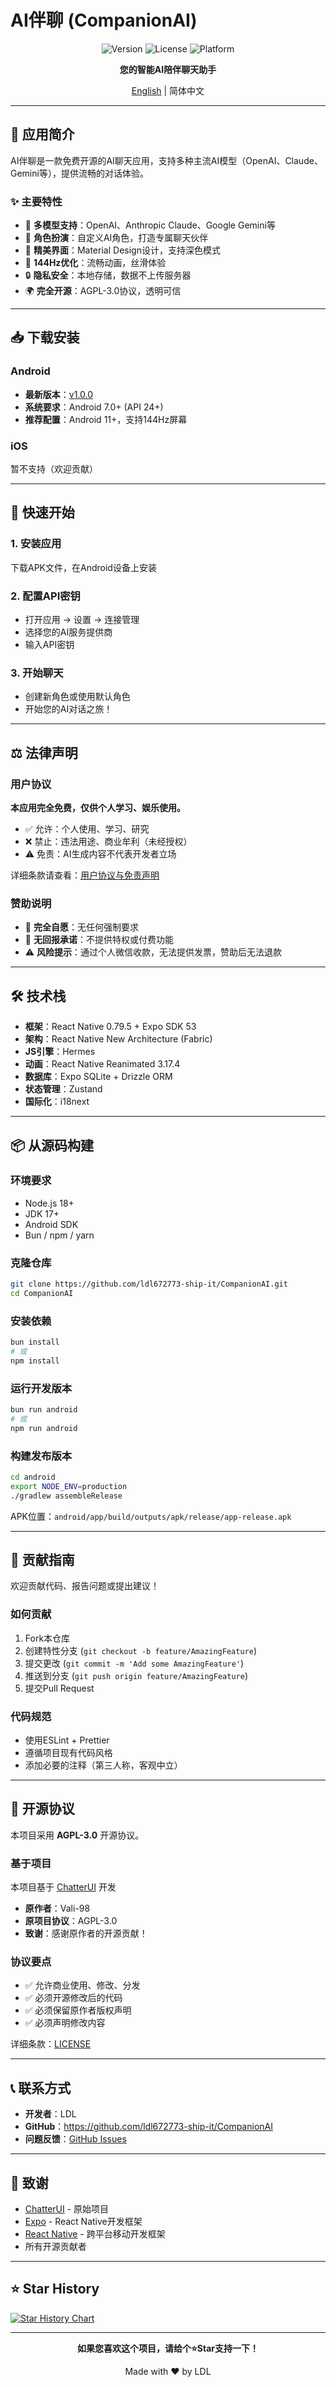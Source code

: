 # AI伴聊 (CompanionAI)

<div align="center">

![Version](https://img.shields.io/badge/version-1.0.0-blue.svg)
![License](https://img.shields.io/badge/license-AGPL--3.0-green.svg)
![Platform](https://img.shields.io/badge/platform-Android-brightgreen.svg)

**您的智能AI陪伴聊天助手**

[English](./README_EN.md) | 简体中文

</div>

---

## 📱 应用简介

AI伴聊是一款免费开源的AI聊天应用，支持多种主流AI模型（OpenAI、Claude、Gemini等），提供流畅的对话体验。

### ✨ 主要特性

- 🤖 **多模型支持**：OpenAI、Anthropic Claude、Google Gemini等
- 💬 **角色扮演**：自定义AI角色，打造专属聊天伙伴
- 🎨 **精美界面**：Material Design设计，支持深色模式
- 🚀 **144Hz优化**：流畅动画，丝滑体验
- 🔒 **隐私安全**：本地存储，数据不上传服务器
- 🌍 **完全开源**：AGPL-3.0协议，透明可信

---

## 📥 下载安装

### Android

- **最新版本**：[v1.0.0](https://github.com/ldl672773-ship-it/CompanionAI/releases/latest)
- **系统要求**：Android 7.0+ (API 24+)
- **推荐配置**：Android 11+，支持144Hz屏幕

### iOS

暂不支持（欢迎贡献）

---

## 🚀 快速开始

### 1. 安装应用

下载APK文件，在Android设备上安装

### 2. 配置API密钥

- 打开应用 → 设置 → 连接管理
- 选择您的AI服务提供商
- 输入API密钥

### 3. 开始聊天

- 创建新角色或使用默认角色
- 开始您的AI对话之旅！

---

## ⚖️ 法律声明

### 用户协议

**本应用完全免费，仅供个人学习、娱乐使用。**

- ✅ 允许：个人使用、学习、研究
- ❌ 禁止：违法用途、商业牟利（未经授权）
- ⚠️ 免责：AI生成内容不代表开发者立场

详细条款请查看：[用户协议与免责声明](./LEGAL_DOCS.md)

### 赞助说明

- 💖 **完全自愿**：无任何强制要求
- 🚫 **无回报承诺**：不提供特权或付费功能
- ⚠️ **风险提示**：通过个人微信收款，无法提供发票，赞助后无法退款

---

## 🛠️ 技术栈

- **框架**：React Native 0.79.5 + Expo SDK 53
- **架构**：React Native New Architecture (Fabric)
- **JS引擎**：Hermes
- **动画**：React Native Reanimated 3.17.4
- **数据库**：Expo SQLite + Drizzle ORM
- **状态管理**：Zustand
- **国际化**：i18next

---

## 📦 从源码构建

### 环境要求

- Node.js 18+
- JDK 17+
- Android SDK
- Bun / npm / yarn

### 克隆仓库

```bash
git clone https://github.com/ldl672773-ship-it/CompanionAI.git
cd CompanionAI
```

### 安装依赖

```bash
bun install
# 或
npm install
```

### 运行开发版本

```bash
bun run android
# 或
npm run android
```

### 构建发布版本

```bash
cd android
export NODE_ENV=production
./gradlew assembleRelease
```

APK位置：`android/app/build/outputs/apk/release/app-release.apk`

---

## 🤝 贡献指南

欢迎贡献代码、报告问题或提出建议！

### 如何贡献

1. Fork本仓库
2. 创建特性分支 (`git checkout -b feature/AmazingFeature`)
3. 提交更改 (`git commit -m 'Add some AmazingFeature'`)
4. 推送到分支 (`git push origin feature/AmazingFeature`)
5. 提交Pull Request

### 代码规范

- 使用ESLint + Prettier
- 遵循项目现有代码风格
- 添加必要的注释（第三人称，客观中立）

---

## 📜 开源协议

本项目采用 **AGPL-3.0** 开源协议。

### 基于项目

本项目基于 [ChatterUI](https://github.com/Vali-98/ChatterUI) 开发

- **原作者**：Vali-98
- **原项目协议**：AGPL-3.0
- **致谢**：感谢原作者的开源贡献！

### 协议要点

- ✅ 允许商业使用、修改、分发
- ✅ 必须开源修改后的代码
- ✅ 必须保留原作者版权声明
- ✅ 必须声明修改内容

详细条款：[LICENSE](./LICENSE)

---

## 📞 联系方式

- **开发者**：LDL
- **GitHub**：https://github.com/ldl672773-ship-it/CompanionAI
- **问题反馈**：[GitHub Issues](https://github.com/ldl672773-ship-it/CompanionAI/issues)

---

## 🙏 致谢

- [ChatterUI](https://github.com/Vali-98/ChatterUI) - 原始项目
- [Expo](https://expo.dev) - React Native开发框架
- [React Native](https://reactnative.dev) - 跨平台移动开发框架
- 所有开源贡献者

---

## ⭐ Star History

[![Star History Chart](https://api.star-history.com/svg?repos=ldl672773-ship-it/CompanionAI&type=Date)](https://star-history.com/#ldl672773-ship-it/CompanionAI&Date)

---

<div align="center">

**如果您喜欢这个项目，请给个⭐Star支持一下！**

Made with ❤️ by LDL

</div>
